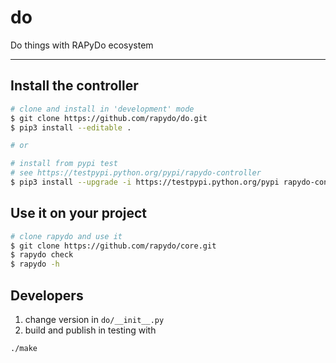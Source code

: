 # do
Do things with RAPyDo ecosystem

---

## Install the controller

```bash
# clone and install in 'development' mode
$ git clone https://github.com/rapydo/do.git
$ pip3 install --editable .

# or 

# install from pypi test
# see https://testpypi.python.org/pypi/rapydo-controller
$ pip3 install --upgrade -i https://testpypi.python.org/pypi rapydo-controller
```

## Use it on your project

```bash
# clone rapydo and use it
$ git clone https://github.com/rapydo/core.git
$ rapydo check
$ rapydo -h
```

## Developers

1. change version in `do/__init__.py`
2. build and publish in testing with

```bash
./make
```

